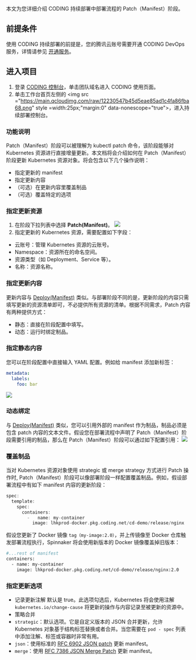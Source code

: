 本文为您详细介绍 CODING 持续部署中部署流程的 Patch（Manifest）阶段。

## 前提条件
使用 CODING 持续部署的前提是，您的腾讯云账号需要开通 CODING DevOps 服务，详情请参见 [开通服务](https://cloud.tencent.com/document/product/1159/44859)。 

## 进入项目
1. 登录 [CODING 控制台](https://console.cloud.tencent.com/coding)，单击团队域名进入 CODING 使用页面。
2. 单击工作台首页左侧的 <img src ="https://main.qcloudimg.com/raw/12230547b45d5eae85ad1c4fa86fba68.png" style =width:25px;"margin:0" data-nonescope="true">，进入持续部署控制台。

### 功能说明
Patch（Manifest）阶段可以被理解为 kubectl patch 命令，该阶段能够对 Kubernetes 资源进行直接增量更新。本文档将会介绍如何在 Patch（Manifest）阶段更新 Kubernetes 资源对象。将会包含以下几个操作说明：
-   指定更新的 manifest
-   指定更新内容
-   （可选）在更新内容里覆盖制品
-   （可选）覆盖特定的选项

### 指定更新资源[](id:specified-resource)
1.  在阶段下拉列表中选择 **Patch(Manifest)**。
![](https://qcloudimg.tencent-cloud.cn/raw/83632bc8569ca41c15e492b36ecc4b4f.png)
2.  指定更新的 Kubernetes 资源，需要配置如下字段：
 -   云账号：管理 Kubernetes 资源的云账号。
 -   Namespace：资源所在的命名空间。
 -   资源类型（如 Deployment、Service 等）。
 -   名称：资源名称。

### 指定更新内容[](id:specified-content)
更新内容与 [Deploy(Manifest)](https://cloud.tencent.com/document/product/1159/47747) 类似。与部署阶段不同的是，更新阶段的内容只需填写更新的资源清单即可，不必提供所有资源的清单。根据不同需求，Patch 内容有两种提供方式：
-   静态：直接在阶段配置中填写。
-   动态：运行时绑定制品。

### 指定静态内容[](id:specify-static-content)
您可以在阶段配置中直接输入 YAML 配置。例如给 manifest 添加新标签：
```yaml
metadata:
  labels:
    foo: bar
```
![](https://qcloudimg.tencent-cloud.cn/raw/1c3a6d689abd800d21ec10c58d2d59cc.png)

### 动态绑定[](id:dynamic-binding)
与 [Deploy(Manifest)](https://cloud.tencent.com/document/product/1159/47747) 类似，您可以引用外部的 manifest 作为制品，制品必须是包含 patch 内容的文本文件。假设您在部署流程中声明了 Patch（Manifest）阶段需要引用的制品，那么在 Patch（Manifest）阶段可以通过如下配置引用：
![](https://help-assets.codehub.cn/enterprise/20220302145548.png)

### 覆盖制品[](id:cover-products)
当对 Kubernetes 资源对象使用 strategic 或 merge strategy 方式进行 Patch 操作时, Patch（Manifest）阶段可以像部署阶段一样配置覆盖制品。例如，假设部署流程中有如下 manifest 内容的更新阶段：
```groovy
spec:
  template:
    spec:
      containers:
        -   name: my-container
          image: lhkprod-docker.pkg.coding.net/cd-demo/release/nginx
```
假设您更新了 Docker 镜像 `tag（my-image:2.0）`，并上传镜像至 Docker 仓库触发部署流程执行，Spinnaker 将会使用新版本的 Docker 镜像覆盖掉旧版本：
```dockerfile
#...rest of manifest
containers:
  - name: my-container
    image: lhkprod-docker.pkg.coding.net/cd-demo/release/nginx:2.0
```

### 指定更新选项[](id:specified-update-options)
-   记录更新注解
默认是 true。此选项勾选后，Kubernetes 将会使用注解 `kubernetes.io/change-cause` 将更新的操作与内容记录至被更新的资源中。
-   策略合并
 - `strategic`：默认选项。它是自定义版本的 JSON 合并更新，允许 Kubernetes 对象基于结构标签替换或者合并。当您需要在 `pod - spec` 列表中添加注解、标签或容器时非常有用。
 - `json`：使用标准的 [RFC 6902 JSON patch](https://tools.ietf.org/html/rfc6902) 更新 manifest。
 - `merge`：使用 [RFC 7386 JSON Merge Patch](https://tools.ietf.org/html/rfc7386) 更新 manifest。
